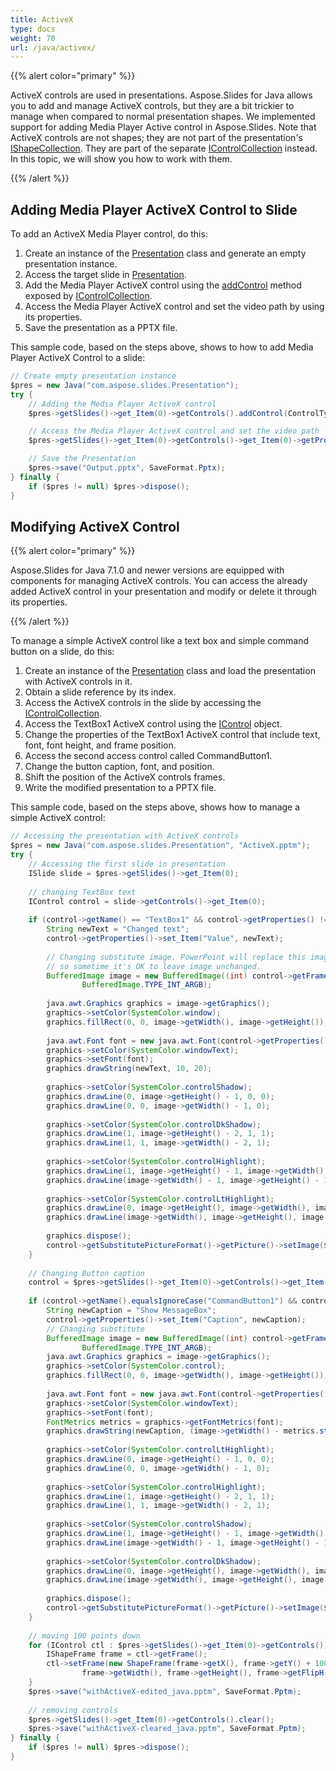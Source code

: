 ```yaml
---
title: ActiveX
type: docs
weight: 70
url: /java/activex/
---
```



{{% alert color="primary" %}} 

ActiveX controls are used in presentations. Aspose.Slides for Java allows you to add and manage ActiveX controls, but they are a bit trickier to manage when compared to normal presentation shapes. We implemented support for adding Media Player Active control in Aspose.Slides. Note that ActiveX controls are not shapes; they are not part of the presentation's [IShapeCollection](http://www.aspose.com/api/java/slides/com.aspose.slides/interfaces/IShapeCollection). They are part of the separate [IControlCollection](http://www.aspose.com/api/java/slides/com.aspose.slides/interfaces/IControlCollection) instead. In this topic, we will show you how to work with them. 

{{% /alert %}} 

## **Adding Media Player ActiveX Control to Slide**
To add an ActiveX Media Player control, do this:

1. Create an instance of the [Presentation](http://www.aspose.com/api/java/slides/com.aspose.slides/classes/Presentation) class and generate an empty presentation instance.
1. Access the target slide in [Presentation](http://www.aspose.com/api/java/slides/com.aspose.slides/classes/Presentation).
1. Add the Media Player ActiveX control using the [addControl](https://apireference.aspose.com/slides/java/com.aspose.slides/IControlCollection#addControl-int-float-float-float-float-) method exposed by [IControlCollection](http://www.aspose.com/api/java/slides/com.aspose.slides/interfaces/IControlCollection).
1. Access the Media Player ActiveX control and set the video path by using its properties.
1. Save the presentation as a PPTX file.

This sample code, based on the steps above, shows to how to add Media Player ActiveX Control to a slide:

```java
// Create empty presentation instance
$pres = new Java("com.aspose.slides.Presentation");
try {
    // Adding the Media Player ActiveX control
    $pres->getSlides()->get_Item(0)->getControls().addControl(ControlType.WindowsMediaPlayer, 100, 100, 400, 400);

    // Access the Media Player ActiveX control and set the video path
    $pres->getSlides()->get_Item(0)->getControls()->get_Item(0)->getProperties()->set_Item("URL", "Wildlife.wmv");

    // Save the Presentation
    $pres->save("Output.pptx", SaveFormat.Pptx);
} finally {
    if ($pres != null) $pres->dispose();
}
```

## **Modifying ActiveX Control**
{{% alert color="primary" %}} 

Aspose.Slides for Java 7.1.0 and newer versions are equipped with components for managing ActiveX controls. You can access the already added ActiveX control in your presentation and modify or delete it through its properties.

{{% /alert %}} 

To manage a simple ActiveX control like a text box and simple command button on a slide, do this:

1. Create an instance of the [Presentation](http://www.aspose.com/api/java/slides/com.aspose.slides/classes/Presentation) class and load the presentation with ActiveX controls in it.
1. Obtain a slide reference by its index.
1. Access the ActiveX controls in the slide by accessing the [IControlCollection](http://www.aspose.com/api/java/slides/com.aspose.slides/interfaces/IControlCollection).
1. Access the TextBox1 ActiveX control using the [IControl](http://www.aspose.com/api/java/slides/com.aspose.slides/interfaces/IControl) object.
1. Change the properties of the TextBox1 ActiveX control that include text, font, font height, and frame position.
1. Access the second access control called CommandButton1.
1. Change the button caption, font, and position.
1. Shift the position of the ActiveX controls frames.
1. Write the modified presentation to a PPTX file.

This sample code, based on the steps above, shows how to manage a simple ActiveX control: 

```java
// Accessing the presentation with ActiveX controls
$pres = new Java("com.aspose.slides.Presentation", "ActiveX.pptm");
try {
    // Accessing the first slide in presentation
    ISlide slide = $pres->getSlides()->get_Item(0);
    
    // changing TextBox text
    IControl control = slide->getControls()->get_Item(0);
    
    if (control->getName() == "TextBox1" && control->getProperties() != null) {
        String newText = "Changed text";
        control->getProperties()->set_Item("Value", newText);
    
        // Changing substitute image. PowerPoint will replace this image during activeX activation, 
        // so sometime it's OK to leave image unchanged.
        BufferedImage image = new BufferedImage((int) control->getFrame()->getWidth(), (int) control->getFrame()->getHeight(),
                BufferedImage.TYPE_INT_ARGB);
    
        java.awt.Graphics graphics = image->getGraphics();
        graphics->setColor(SystemColor.window);
        graphics.fillRect(0, 0, image->getWidth(), image->getHeight());
    
        java.awt.Font font = new java.awt.Font(control->getProperties()->get_Item("FontName"), java.awt.Font.PLAIN, 16);
        graphics->setColor(SystemColor.windowText);
        graphics->setFont(font);
        graphics.drawString(newText, 10, 20);
    
        graphics->setColor(SystemColor.controlShadow);
        graphics.drawLine(0, image->getHeight() - 1, 0, 0);
        graphics.drawLine(0, 0, image->getWidth() - 1, 0);
    
        graphics->setColor(SystemColor.controlDkShadow);
        graphics.drawLine(1, image->getHeight() - 2, 1, 1);
        graphics.drawLine(1, 1, image->getWidth() - 2, 1);
    
        graphics->setColor(SystemColor.controlHighlight);
        graphics.drawLine(1, image->getHeight() - 1, image->getWidth() - 1, image->getHeight() - 1);
        graphics.drawLine(image->getWidth() - 1, image->getHeight() - 1, image->getWidth() - 1, 1);
    
        graphics->setColor(SystemColor.controlLtHighlight);
        graphics.drawLine(0, image->getHeight(), image->getWidth(), image->getHeight());
        graphics.drawLine(image->getWidth(), image->getHeight(), image->getWidth(), 0);
    
        graphics.dispose();
        control->getSubstitutePictureFormat()->getPicture()->setImage($pres->getImages().addImage(image));
    }
    
    // Changing Button caption
    control = $pres->getSlides()->get_Item(0)->getControls()->get_Item(1);
    
    if (control->getName().equalsIgnoreCase("CommandButton1") && control->getProperties() != null) {
        String newCaption = "Show MessageBox";
        control->getProperties()->set_Item("Caption", newCaption);
        // Changing substitute
        BufferedImage image = new BufferedImage((int) control->getFrame()->getWidth(), (int) control->getFrame()->getHeight(),
                BufferedImage.TYPE_INT_ARGB);
        java.awt.Graphics graphics = image->getGraphics();
        graphics->setColor(SystemColor.control);
        graphics.fillRect(0, 0, image->getWidth(), image->getHeight());
    
        java.awt.Font font = new java.awt.Font(control->getProperties()->get_Item("FontName"), java.awt.Font.PLAIN, 16);
        graphics->setColor(SystemColor.windowText);
        graphics->setFont(font);
        FontMetrics metrics = graphics->getFontMetrics(font);
        graphics.drawString(newCaption, (image->getWidth() - metrics.stringWidth(newCaption)) / 2, 20);
    
        graphics->setColor(SystemColor.controlLtHighlight);
        graphics.drawLine(0, image->getHeight() - 1, 0, 0);
        graphics.drawLine(0, 0, image->getWidth() - 1, 0);
    
        graphics->setColor(SystemColor.controlHighlight);
        graphics.drawLine(1, image->getHeight() - 2, 1, 1);
        graphics.drawLine(1, 1, image->getWidth() - 2, 1);
    
        graphics->setColor(SystemColor.controlShadow);
        graphics.drawLine(1, image->getHeight() - 1, image->getWidth() - 1, image->getHeight() - 1);
        graphics.drawLine(image->getWidth() - 1, image->getHeight() - 1, image->getWidth() - 1, 1);
    
        graphics->setColor(SystemColor.controlDkShadow);
        graphics.drawLine(0, image->getHeight(), image->getWidth(), image->getHeight());
        graphics.drawLine(image->getWidth(), image->getHeight(), image->getWidth(), 0);
    
        graphics.dispose();
        control->getSubstitutePictureFormat()->getPicture()->setImage($pres->getImages().addImage(image));
    }
    
    // moving 100 points down
    for (IControl ctl : $pres->getSlides()->get_Item(0)->getControls()) {
        IShapeFrame frame = ctl->getFrame();
        ctl->setFrame(new ShapeFrame(frame->getX(), frame->getY() + 100,
                frame->getWidth(), frame->getHeight(), frame->getFlipH(), frame->getFlipV(), frame->getRotation()));
    }
    $pres->save("withActiveX-edited_java.pptm", SaveFormat.Pptm);
    
    // removing controls
    $pres->getSlides()->get_Item(0)->getControls().clear();
    $pres->save("withActiveX-cleared_java.pptm", SaveFormat.Pptm);
} finally {
    if ($pres != null) $pres->dispose();
}
```
